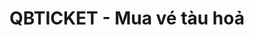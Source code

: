 ---
layout: post
title:  "QBTICKET - Mua vé tàu hoả"
categories: [dp]
code: QBTICKET
src: QBTICKET.cpp
---